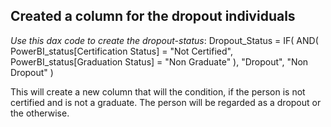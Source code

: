 ## Created a column for the dropout individuals 
_Use this dax code to create the dropout-status_: Dropout_Status = 
IF(
    AND(
        PowerBI_status[Certification Status] = "Not Certified", 
        PowerBI_status[Graduation Status] = "Non Graduate"
    ), 
    "Dropout", 
    "Non Dropout"
)
 

This will create a new column that will the condition, if the person is not certified and is not a graduate.
The person will be regarded as a dropout or the otherwise.

